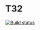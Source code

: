 # ТЗ2

[![Build status](https://github.com/PolinaMingazova/tp2/actions/workflows/maven.yml/badge.svg)](https://github.com/PolinaMingazova/tp2/actions/workflows/maven.yml)
